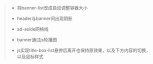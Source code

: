 > * 将banner-list改成自动调整容器大小
> 
> * header与banner间出现阴影
> 
> * ad-aside网格线
> 
> * banner通过js轮播图
>
> * js实现title-box-list悬停后离开也保持原效果，以及下方内容的切换，以及鼠标样式
